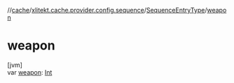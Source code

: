 //[cache](../../../index.md)/[xlitekt.cache.provider.config.sequence](../index.md)/[SequenceEntryType](index.md)/[weapon](weapon.md)

# weapon

[jvm]\
var [weapon](weapon.md): [Int](https://kotlinlang.org/api/latest/jvm/stdlib/kotlin/-int/index.html)
